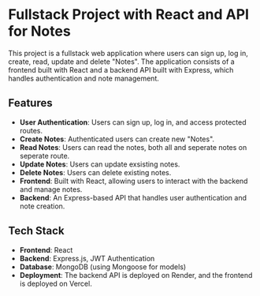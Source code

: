 # Fullstack Project with React and API for Notes

This project is a fullstack web application where users can sign up, log in, create, read, update and delete "Notes". The application consists of a frontend built with React and a backend API built with Express, which handles authentication and note management.

## Features
- **User Authentication**: Users can sign up, log in, and access protected routes.
- **Create Notes**: Authenticated users can create new "Notes".
- **Read Notes**: Users can read the notes, both all and seperate notes on seperate route.
- **Update Notes**: Users can update exsisting notes.
- **Delete Notes**: Users can delete existing notes.
- **Frontend**: Built with React, allowing users to interact with the backend and manage notes.
- **Backend**: An Express-based API that handles user authentication and note creation.

## Tech Stack
- **Frontend**: React
- **Backend**: Express.js, JWT Authentication
- **Database**: MongoDB (using Mongoose for models)
- **Deployment**: The backend API is deployed on Render, and the frontend is deployed on Vercel.


